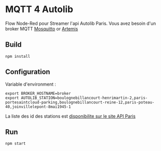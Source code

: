 # MQTT 4 Autolib

Flow Node-Red pour Streamer l'api Autolib Paris.
Vous avez besoin d'un broker MQTT [Mosquitto](https://mosquitto.org/) or [Artemis](https://activemq.apache.org/artemis/)

## Build

```
npm install
```

## Configuration

Variable d'environment :

```
export BROKER_HOSTNAME=broker
export AUTOLIB_STATION=boulognebillancourt-henrimartin-2,paris-portesaintcloud-parking,boulognebillancourt-reine-12,paris-poteau-40,joinvillelepont-8mai1945-1
```

La liste des id des stations est [disponibilite sur le site API Paris](https://opendata.paris.fr/explore/dataset/autolib-disponibilite-temps-reel/)

## Run

```
npm start
```
